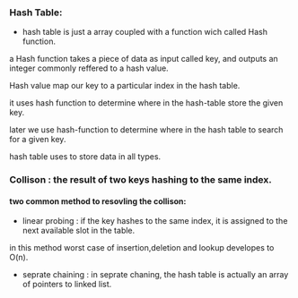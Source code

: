 ### Hash Table:

- hash table is just a array coupled with a function wich called Hash function. 

a Hash function takes a piece of data as input called key, and outputs an integer commonly reffered to a hash value.

Hash value map our key to a particular index in the hash table.

it uses hash function to determine where in the hash-table store the given key.

later we use hash-function to determine where in the hash table to search for a given key.

hash table uses to store data in all types.

### Collison : the result of two keys hashing to the same index.

#### two common method to resovling the collison:

- linear probing : if the key hashes to the same index, it is assigned to the next available slot in the table.

in this method worst case of insertion,deletion and lookup developes to O(n).


- seprate chaining : in seprate chaning, the hash table is actually an array of pointers to linked list.